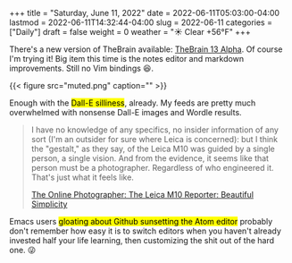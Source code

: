 +++
title = "Saturday, June 11, 2022"
date = 2022-06-11T05:03:00-04:00
lastmod = 2022-06-11T14:32:44-04:00
slug = 2022-06-11
categories = ["Daily"]
draft = false
weight = 0
weather = "☀️ Clear +56°F"
+++

There's a new version of TheBrain available: [TheBrain 13 Alpha](https://www.thebrain.com/products/thebrain/thebrain13). Of course I'm trying it! Big item this time is the notes editor and markdown improvements. Still no Vim bindings 😆.

{{< figure src="muted.png" caption="" >}}

Enough with the <mark>Dall-E silliness</mark>, already. My feeds are pretty much overwhelmed with nonsense Dall-E images and Wordle results.

> I have no knowledge of any specifics, no insider information of any sort (I'm an outsider for sure where Leica is concerned): but I think the "gestalt," as they say, of the Leica M10 was guided by a single person, a single vision. And from the evidence, it seems like that person must be a photographer. Regardless of who engineered it. That's just what it feels like.
>
> [The Online Photographer: The Leica M10 Reporter: Beautiful Simplicity](https://theonlinephotographer.typepad.com/the_online_photographer/2022/06/the-leica-m10-reporter-part-i-beautiful-simplicity.html)

Emacs users <mark>gloating about Github sunsetting the Atom editor</mark> probably don't remember how easy it is to switch editors when you haven't already invested half your life learning, then customizing the shit out of the hard one. 😜

[//]: # "Exported with love from a post written in Org mode"
[//]: # "- https://github.com/kaushalmodi/ox-hugo"
